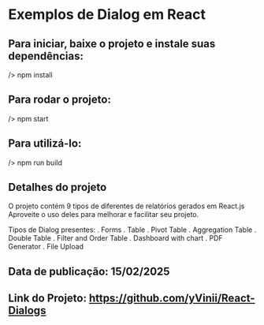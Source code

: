 # Exemplos de Dialog em React

## Para iniciar, baixe o projeto e instale suas dependências:

/> npm install

## Para rodar o projeto:

/> npm start

## Para utilizá-lo:

/> npm run build

## Detalhes do projeto

O projeto contém 9 tipos de diferentes de relatórios gerados em React.js
Aproveite o uso deles para melhorar e facilitar seu projeto.

Tipos de Dialog presentes:
. Forms
. Table
. Pivot Table
. Aggregation Table
. Double Table
. Filter and Order Table
. Dashboard with chart
. PDF Generator
. File Upload

## Data de publicação: 15/02/2025
## Link do Projeto: https://github.com/yVinii/React-Dialogs
